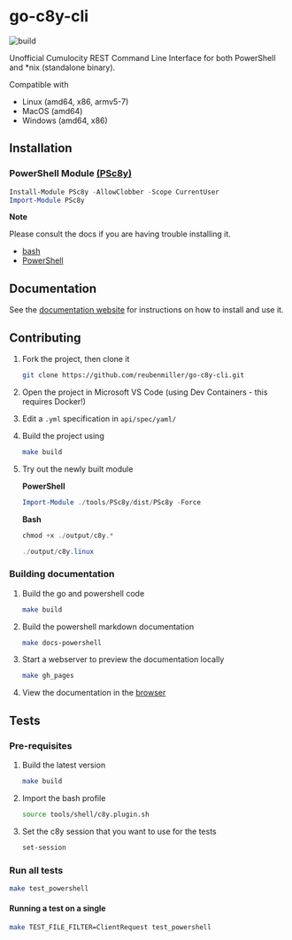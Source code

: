 # go-c8y-cli

![build](https://github.com/reubenmiller/go-c8y-cli/workflows/build/badge.svg)



Unofficial Cumulocity REST Command Line Interface for both PowerShell and *nix (standalone binary).

Compatible with

* Linux (amd64, x86, armv5-7)
* MacOS (amd64)
* Windows (amd64, x86)

## Installation

### PowerShell Module [(PSc8y)](https://www.powershellgallery.com/packages/PSc8y)

```powershell
Install-Module PSc8y -AllowClobber -Scope CurrentUser
Import-Module PSc8y
```

**Note**

Please consult the docs if you are having trouble installing it.

* [bash](https://reubenmiller.github.io/go-c8y-cli/docs/1-bash-installation/)
* [PowerShell](https://reubenmiller.github.io/go-c8y-cli/docs/1-powershell-installation/)


## Documentation

See the [documentation website](https://reubenmiller.github.io/go-c8y-cli/) for instructions on how to install and use it.

## Contributing

1. Fork the project, then clone it

    ```sh
    git clone https://github.com/reubenmiller/go-c8y-cli.git
    ```

2. Open the project in Microsoft VS Code (using Dev Containers - this requires Docker!)

3. Edit a `.yml` specification in `api/spec/yaml/`

4. Build the project using

    ```sh
    make build
    ```

5. Try out the newly built module

    **PowerShell**

    ```powershell
    Import-Module ./tools/PSc8y/dist/PSc8y -Force
    ```

    **Bash**

    ```powershell
    chmod +x ./output/c8y.*

    ./output/c8y.linux
    ```

### Building documentation

1. Build the go and powershell code

    ```sh
    make build
    ```

2. Build the powershell markdown documentation

    ```sh
    make docs-powershell
    ```

3. Start a webserver to preview the documentation locally

    ```sh
    make gh_pages
    ```

4. View the documentation in the [browser](http:/localhost:4000)


## Tests

### Pre-requisites

1. Build the latest version

    ```sh
    make build
    ```

1. Import the bash profile

    ```sh
    source tools/shell/c8y.plugin.sh
    ```

1. Set the c8y session that you want to use for the tests

    ```sh
    set-session
    ```

### Run all tests

```sh
make test_powershell
```

#### Running a test on a single

```sh
make TEST_FILE_FILTER=ClientRequest test_powershell
```
